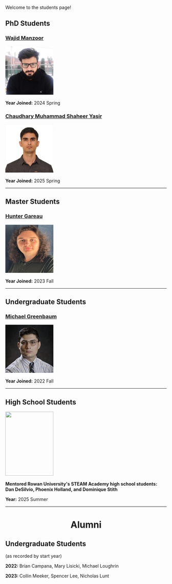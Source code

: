 Welcome to the students page! 

## PhD Students

<div class="student-card">
  <h3><a href="https://www.linkedin.com/in/wajid-manzoor/" class="student-name">Wajid Manzoor</a></h3>
  <img src="/img/stuWajid.jpeg" width="150" height="150" class="student-photo" />
  <p><strong>Year Joined:</strong> 2024 Spring</p>
</div>

<div class="student-card">
  <h3><a href="https://www.linkedin.com/in/mohammad-shaheer-94888a164/" class="student-name">Chaudhary Muhammad Shaheer Yasir</a></h3>
  <img src="/img/stuShaheer.jpg" width="150" height="150" class="student-photo" />
  <p><strong>Year Joined:</strong> 2025 Spring</p>
</div>

---

## Master Students

<div class="student-card">
  <h3><a href="https://csm.rowan.edu/departments/cs/facultystaff/compsci_teaching_fellows/gareau.html" class="student-name">Hunter Gareau</a></h3>
  <img src="/img/stuHunter.jpeg" width="150" height="150" class="student-photo" />
  <p><strong>Year Joined:</strong> 2023 Fall</p>
</div>

---

## Undergraduate Students

<div class="student-card">
  <h3><a href="https://mike12041204.github.io/" class="student-name">Michael Greenbaum</a></h3>
  <img src="/img/stuMichael.png" width="150" height="150" class="student-photo" />
  <p><strong>Year Joined:</strong> 2022 Fall</p>
</div>

---
## High School Students

<div class="student-card">
  <img src="/img/highSchool.png" width="150" height="200" class="student-photo" />
  <p><strong> Mentored Rowan University's STEAM Academy high school students: Dan DeSilvio, Phoenix Holland, and Dominique Stith </strong> </p>
  <p><strong>Year:</strong> 2025 Summer</p>
</div>

---

<h1 align="center">Alumni</h1>

## Undergraduate Students
<p>(as recorded by start year)</p>
<p><strong> 2022: </strong> Brian Campana, Mary Lisicki, Michael Loughrin </p>

<p><strong> 2023: </strong> Collin Meeker, Spencer Lee, Nicholas Lunt </p>

<!-- 
## Alumni

Add your alumni information below in similar format -->

